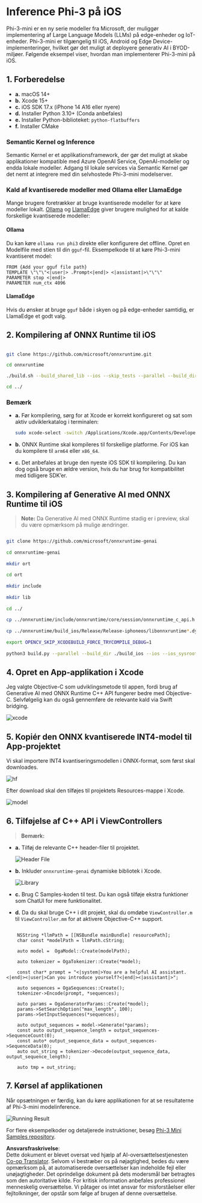 <!--
CO_OP_TRANSLATOR_METADATA:
{
  "original_hash": "82af197df38d25346a98f1f0e84d1698",
  "translation_date": "2025-07-16T20:22:09+00:00",
  "source_file": "md/01.Introduction/03/iOS_Inference.md",
  "language_code": "da"
}
-->
# **Inference Phi-3 på iOS**

Phi-3-mini er en ny serie modeller fra Microsoft, der muliggør implementering af Large Language Models (LLMs) på edge-enheder og IoT-enheder. Phi-3-mini er tilgængelig til iOS, Android og Edge Device-implementeringer, hvilket gør det muligt at deployere generativ AI i BYOD-miljøer. Følgende eksempel viser, hvordan man implementerer Phi-3-mini på iOS.

## **1. Forberedelse**

- **a.** macOS 14+
- **b.** Xcode 15+
- **c.** iOS SDK 17.x (iPhone 14 A16 eller nyere)
- **d.** Installer Python 3.10+ (Conda anbefales)
- **e.** Installer Python-biblioteket: `python-flatbuffers`
- **f.** Installer CMake

### Semantic Kernel og Inference

Semantic Kernel er et applikationsframework, der gør det muligt at skabe applikationer kompatible med Azure OpenAI Service, OpenAI-modeller og endda lokale modeller. Adgang til lokale services via Semantic Kernel gør det nemt at integrere med din selvhostede Phi-3-mini modelserver.

### Kald af kvantiserede modeller med Ollama eller LlamaEdge

Mange brugere foretrækker at bruge kvantiserede modeller for at køre modeller lokalt. [Ollama](https://ollama.com) og [LlamaEdge](https://llamaedge.com) giver brugere mulighed for at kalde forskellige kvantiserede modeller:

#### **Ollama**

Du kan køre `ollama run phi3` direkte eller konfigurere det offline. Opret en Modelfile med stien til din `gguf`-fil. Eksempelkode til at køre Phi-3-mini kvantiseret model:

```gguf
FROM {Add your gguf file path}
TEMPLATE \"\"\"<|user|> .Prompt<|end|> <|assistant|>\"\"\"
PARAMETER stop <|end|>
PARAMETER num_ctx 4096
```

#### **LlamaEdge**

Hvis du ønsker at bruge `gguf` både i skyen og på edge-enheder samtidig, er LlamaEdge et godt valg.

## **2. Kompilering af ONNX Runtime til iOS**

```bash

git clone https://github.com/microsoft/onnxruntime.git

cd onnxruntime

./build.sh --build_shared_lib --ios --skip_tests --parallel --build_dir ./build_ios --ios --apple_sysroot iphoneos --osx_arch arm64 --apple_deploy_target 17.5 --cmake_generator Xcode --config Release

cd ../

```

### **Bemærk**

- **a.** Før kompilering, sørg for at Xcode er korrekt konfigureret og sat som aktiv udviklerkatalog i terminalen:

    ```bash
    sudo xcode-select -switch /Applications/Xcode.app/Contents/Developer
    ```

- **b.** ONNX Runtime skal kompileres til forskellige platforme. For iOS kan du kompilere til `arm64` eller `x86_64`.

- **c.** Det anbefales at bruge den nyeste iOS SDK til kompilering. Du kan dog også bruge en ældre version, hvis du har brug for kompatibilitet med tidligere SDK’er.

## **3. Kompilering af Generative AI med ONNX Runtime til iOS**

> **Note:** Da Generative AI med ONNX Runtime stadig er i preview, skal du være opmærksom på mulige ændringer.

```bash

git clone https://github.com/microsoft/onnxruntime-genai
 
cd onnxruntime-genai
 
mkdir ort
 
cd ort
 
mkdir include
 
mkdir lib
 
cd ../
 
cp ../onnxruntime/include/onnxruntime/core/session/onnxruntime_c_api.h ort/include
 
cp ../onnxruntime/build_ios/Release/Release-iphoneos/libonnxruntime*.dylib* ort/lib
 
export OPENCV_SKIP_XCODEBUILD_FORCE_TRYCOMPILE_DEBUG=1
 
python3 build.py --parallel --build_dir ./build_ios --ios --ios_sysroot iphoneos --ios_arch arm64 --ios_deployment_target 17.5 --cmake_generator Xcode --cmake_extra_defines CMAKE_XCODE_ATTRIBUTE_CODE_SIGNING_ALLOWED=NO

```

## **4. Opret en App-applikation i Xcode**

Jeg valgte Objective-C som udviklingsmetode til appen, fordi brug af Generative AI med ONNX Runtime C++ API fungerer bedre med Objective-C. Selvfølgelig kan du også gennemføre de relevante kald via Swift bridging.

![xcode](../../../../../translated_images/xcode.8147789e6c25e3e289e6aa56c168089a2c277e3cd6af353fae6c2f4a56eba836.da.png)

## **5. Kopiér den ONNX kvantiserede INT4-model til App-projektet**

Vi skal importere INT4 kvantiseringsmodellen i ONNX-format, som først skal downloades.

![hf](../../../../../translated_images/hf.6b8504fd88ee48dd512d76e0665cb76bd68c8e53d0b21b2a9e6f269f5b961173.da.png)

Efter download skal den tilføjes til projektets Resources-mappe i Xcode.

![model](../../../../../translated_images/model.3b879b14e0be877d12282beb83c953a82b62d4bc6b207a78937223f4798d0f4a.da.png)

## **6. Tilføjelse af C++ API i ViewControllers**

> **Bemærk:**

- **a.** Tilføj de relevante C++ header-filer til projektet.

  ![Header File](../../../../../translated_images/head.64cad021ce70a333ff5d59d4a1b4fb0f3dd2ca457413646191a18346067b2cc9.da.png)

- **b.** Inkluder `onnxruntime-genai` dynamiske bibliotek i Xcode.

  ![Library](../../../../../translated_images/lib.a4209b9f21ddf3445ba6ac69797d49e6586d68a57cea9f8bc9fc34ec3ee979ec.da.png)

- **c.** Brug C Samples-koden til test. Du kan også tilføje ekstra funktioner som ChatUI for mere funktionalitet.

- **d.** Da du skal bruge C++ i dit projekt, skal du omdøbe `ViewController.m` til `ViewController.mm` for at aktivere Objective-C++ support.

```objc

    NSString *llmPath = [[NSBundle mainBundle] resourcePath];
    char const *modelPath = llmPath.cString;

    auto model =  OgaModel::Create(modelPath);

    auto tokenizer = OgaTokenizer::Create(*model);

    const char* prompt = "<|system|>You are a helpful AI assistant.<|end|><|user|>Can you introduce yourself?<|end|><|assistant|>";

    auto sequences = OgaSequences::Create();
    tokenizer->Encode(prompt, *sequences);

    auto params = OgaGeneratorParams::Create(*model);
    params->SetSearchOption("max_length", 100);
    params->SetInputSequences(*sequences);

    auto output_sequences = model->Generate(*params);
    const auto output_sequence_length = output_sequences->SequenceCount(0);
    const auto* output_sequence_data = output_sequences->SequenceData(0);
    auto out_string = tokenizer->Decode(output_sequence_data, output_sequence_length);
    
    auto tmp = out_string;

```

## **7. Kørsel af applikationen**

Når opsætningen er færdig, kan du køre applikationen for at se resultaterne af Phi-3-mini modelinference.

![Running Result](../../../../../translated_images/result.326a947a6a2b9c5115a3e462b9c1b5412260f847478496c0fc7535b985c3f55a.da.jpg)

For flere eksempelkoder og detaljerede instruktioner, besøg [Phi-3 Mini Samples repository](https://github.com/Azure-Samples/Phi-3MiniSamples/tree/main/ios).

**Ansvarsfraskrivelse**:  
Dette dokument er blevet oversat ved hjælp af AI-oversættelsestjenesten [Co-op Translator](https://github.com/Azure/co-op-translator). Selvom vi bestræber os på nøjagtighed, bedes du være opmærksom på, at automatiserede oversættelser kan indeholde fejl eller unøjagtigheder. Det oprindelige dokument på dets modersmål bør betragtes som den autoritative kilde. For kritisk information anbefales professionel menneskelig oversættelse. Vi påtager os intet ansvar for misforståelser eller fejltolkninger, der opstår som følge af brugen af denne oversættelse.